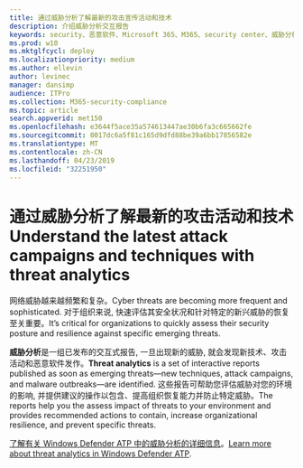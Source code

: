 ```yaml
---
title: 通过威胁分析了解最新的攻击宣传活动和技术
description: 介绍威胁分析交互报告
keywords: security、恶意软件、Microsoft 365、M365、security center、威胁分析、Windows Defender ATP、网络、安全状态、新威胁
ms.prod: w10
ms.mktglfcycl: deploy
ms.localizationpriority: medium
ms.author: ellevin
author: levinec
manager: dansimp
audience: ITPro
ms.collection: M365-security-compliance
ms.topic: article
search.appverid: met150
ms.openlocfilehash: e3644f5ace35a574613447ae30b6fa3c665662fe
ms.sourcegitcommit: 0017dc6a5f81c165d9dfd88be39a6bb17856582e
ms.translationtype: MT
ms.contentlocale: zh-CN
ms.lasthandoff: 04/23/2019
ms.locfileid: "32251950"
---
```

# <a name="understand-the-latest-attack-campaigns-and-techniques-with-threat-analytics"></a><span data-ttu-id="91b12-104">通过威胁分析了解最新的攻击活动和技术</span><span class="sxs-lookup"><span data-stu-id="91b12-104">Understand the latest attack campaigns and techniques with threat analytics</span></span>

<span data-ttu-id="91b12-105">网络威胁越来越频繁和复杂。</span><span class="sxs-lookup"><span data-stu-id="91b12-105">Cyber threats are becoming more frequent and sophisticated.</span></span> <span data-ttu-id="91b12-106">对于组织来说, 快速评估其安全状况和针对特定的新兴威胁的恢复至关重要。</span><span class="sxs-lookup"><span data-stu-id="91b12-106">It’s critical for organizations to quickly assess their security posture and resilience against specific emerging threats.</span></span>

<span data-ttu-id="91b12-107">**威胁分析**是一组已发布的交互式报告, 一旦出现新的威胁, 就会发现新技术、攻击活动和恶意软件发作。</span><span class="sxs-lookup"><span data-stu-id="91b12-107">**Threat analytics** is a set of interactive reports published as soon as emerging threats—new techniques, attack campaigns, and malware outbreaks—are identified.</span></span> <span data-ttu-id="91b12-108">这些报告可帮助您评估威胁对您的环境的影响, 并提供建议的操作以包含、提高组织恢复能力并防止特定威胁。</span><span class="sxs-lookup"><span data-stu-id="91b12-108">The reports help you the assess impact of threats to your environment and provides recommended actions to contain, increase organizational resilience, and prevent specific threats.</span></span>

<span data-ttu-id="91b12-109">[了解有关 Windows Defender ATP 中的威胁分析的详细信息](https://docs.microsoft.com/en-us/windows/security/threat-protection/windows-defender-atp/threat-analytics)。</span><span class="sxs-lookup"><span data-stu-id="91b12-109">[Learn more about threat analytics in Windows Defender ATP](https://docs.microsoft.com/en-us/windows/security/threat-protection/windows-defender-atp/threat-analytics).</span></span>  
